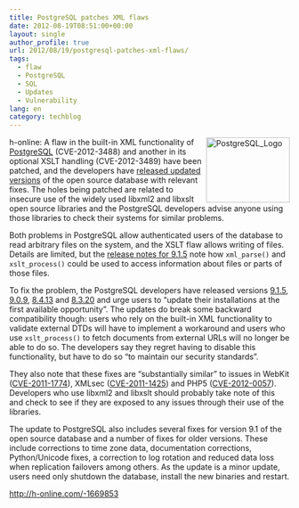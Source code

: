 ```yaml
---
title: PostgreSQL patches XML flaws
date: 2012-08-19T08:51:00+00:00
layout: single
author_profile: true
url: 2012/08/19/postgresql-patches-xml-flaws/
tags:
  - flaw
  - PostgreSQL
  - SQL
  - Updates
  - Vulnerability
lang: en
category: techblog
---
```

<a href="http://lh5.ggpht.com/-_CvERcVioNM/UDCiAjUuQUI/AAAAAAAAG_k/BhHqmScL6wQ/s1600-h/PostgreSQL_Logo%25255B2%25255D.png" target="_blank"><img title="PostgreSQL_Logo" border="0" alt="PostgreSQL_Logo" align="right" src="http://lh6.ggpht.com/-NQBd0Fjk1dQ/UDCiCi6_FMI/AAAAAAAAG_s/wB-EwOeaYfE/PostgreSQL_Logo_thumb.png?imgmax=800" width="150" height="117" /></a>h-online: A flaw in the built-in XML functionality of [PostgreSQL](http://www.postgresql.org/) (CVE-2012-3488) and another in its optional XSLT handling (CVE-2012-3489) have been patched, and the developers have [released updated versions](http://www.postgresql.org/about/news/1407/) of the open source database with relevant fixes. The holes being patched are related to insecure use of the widely used libxml2 and libxslt open source libraries and the PostgreSQL developers advise anyone using those libraries to check their systems for similar problems. 

Both problems in PostgreSQL allow authenticated users of the database to read arbitrary files on the system, and the XSLT flaw allows writing of files. Details are limited, but the [release notes for 9.1.5](http://www.postgresql.org/docs/9.1/static/release-9-1-5.html) note how `xml_parse()` and `xslt_process()` could be used to access information about files or parts of those files. 

To fix the problem, the PostgreSQL developers have released versions [9.1.5](http://www.postgresql.org/docs/9.1/static/release-9-1-5.html), [9.0.9](http://www.postgresql.org/docs/9.0/static/release-9-0-9.html), [8.4.13](http://www.postgresql.org/docs/8.4/static/release-8-4-13.html) and [8.3.20](http://www.postgresql.org/docs/8.3/static/release-8-3-20.html) and urge users to &#8220;update their installations at the first available opportunity&#8221;. The updates do break some backward compatibility though: users who rely on the built-in XML functionality to validate external DTDs will have to implement a workaround and users who use `xslt_process()` to fetch documents from external URLs will no longer be able to do so. The developers say they regret having to disable this functionality, but have to do so &#8220;to maintain our security standards&#8221;. 

They also note that these fixes are &#8220;substantially similar&#8221; to issues in WebKit ([CVE-2011-1774](http://cve.mitre.org/cgi-bin/cvename.cgi?name=CVE-2011-1774)), XMLsec ([CVE-2011-1425](http://cve.mitre.org/cgi-bin/cvename.cgi?name=CVE-2011-1425)) and PHP5 ([CVE-2012-0057](http://cve.mitre.org/cgi-bin/cvename.cgi?name=CVE-2012-0057%3ACVE-2012-0057%7C_blank)). Developers who use libxml2 and libxslt should probably take note of this and check to see if they are exposed to any issues through their use of the libraries. 

The update to PostgreSQL also includes several fixes for version 9.1 of the open source database and a number of fixes for older versions. These include corrections to time zone data, documentation corrections, Python/Unicode fixes, a correction to log rotation and reduced data loss when replication failovers among others. As the update is a minor update, users need only shutdown the database, install the new binaries and restart.

<a title="-1669853" href="http://h-online.com/-1669853" target="_blank">http://h-online.com/-1669853</a>